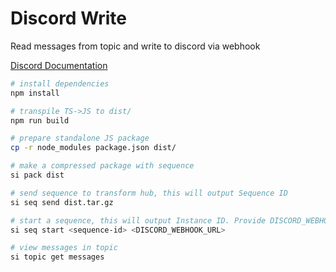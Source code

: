 # Discord Write

Read messages from topic and write to discord via webhook

[Discord Documentation](https://discord.com/developers/docs/resources/webhook)

```bash
# install dependencies
npm install

# transpile TS->JS to dist/
npm run build

# prepare standalone JS package
cp -r node_modules package.json dist/

# make a compressed package with sequence
si pack dist

# send sequence to transform hub, this will output Sequence ID
si seq send dist.tar.gz

# start a sequence, this will output Instance ID. Provide DISCORD_WEBHOOK_URL as the second parameter
si seq start <sequence-id> <DISCORD_WEBHOOK_URL>

# view messages in topic
si topic get messages
```
